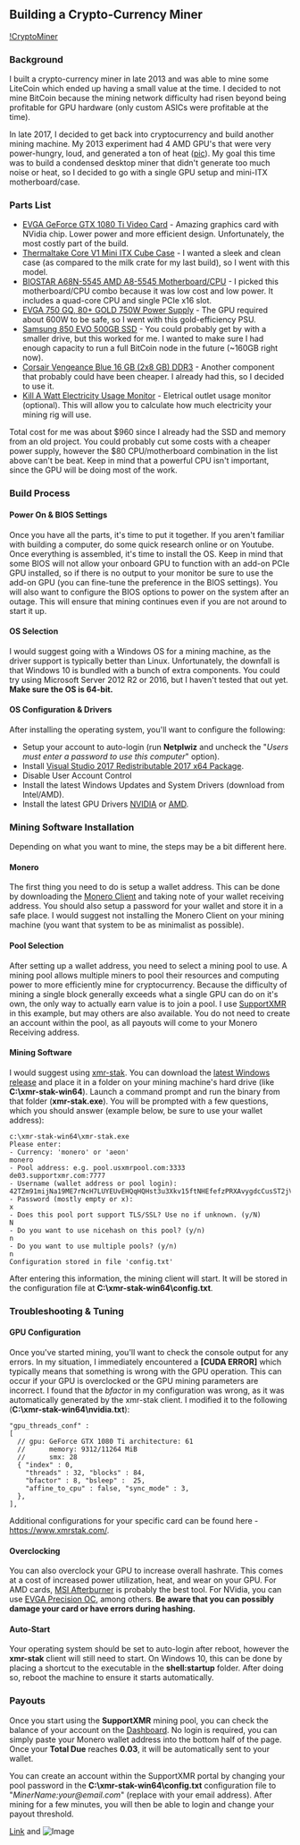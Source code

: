 ## Building a Crypto-Currency Miner

[!CryptoMiner](https://imgur.com/NpI7H8y)

### Background
I built a crypto-currency miner in late 2013 and was able to mine some LiteCoin which ended up having a small value at the time.  I decided to not mine BitCoin because the mining network difficulty had risen beyond being profitable for GPU hardware (only custom ASICs were profitable at the time).

In late 2017, I decided to get back into cryptocurrency and build another mining machine.  My 2013 experiment had 4 AMD GPU's that were very power-hungry, loud, and generated a ton of heat ([pic](https://imgur.com/4yjGuHI)).  My goal this time was to build a condensed desktop miner that didn't generate too much noise or heat, so I decided to go with a single GPU setup and mini-ITX motherboard/case.  

### Parts List

- [EVGA GeForce GTX 1080 Ti Video Card](http://amzn.to/2qzImd3) - Amazing graphics card with NVidia chip.  Lower power and more efficient design.  Unfortunately, the most costly part of the build.
- [Thermaltake Core V1 Mini ITX Cube Case](http://amzn.to/2EkbcjM) - I wanted a sleek and clean case (as compared to the milk crate for my last build), so I went with this model.
- [BIOSTAR A68N-5545 AMD A8-5545 Motherboard/CPU](http://amzn.to/2m3hPiM) - I picked this motherboard/CPU combo because it was low cost and low power.  It includes a quad-core CPU and single PCIe x16 slot.
- [EVGA 750 GQ, 80+ GOLD 750W Power Supply](http://amzn.to/2D4ZQ3t) - The GPU required about 600W to be safe, so I went with this gold-efficiency PSU.
- [Samsung 850 EVO 500GB SSD](http://amzn.to/2D2CziG) - You could probably get by with a smaller drive, but this worked for me.  I wanted to make sure I had enough capacity to run a full BitCoin node in the future (~160GB right now).
- [Corsair Vengeance Blue 16 GB (2x8 GB) DDR3](http://amzn.to/2m6ii3M) - Another component that probably could have been cheaper.  I already had this, so I decided to use it.
- [Kill A Watt Electricity Usage Monitor](http://amzn.to/2CNkR51) - Eletrical outlet usage monitor (optional).  This will allow you to calculate how much electricity your mining rig will use.

Total cost for me was about $960 since I already had the SSD and memory from an old project.  You could probably cut some costs with a cheaper power supply, however the $80 CPU/motherboard combination in the list above can't be beat.  Keep in mind that a powerful CPU isn't important, since the GPU will be doing most of the work.

### Build Process

#### Power On & BIOS Settings
Once you have all the parts, it's time to put it together.  If you aren't familiar with building a computer, do some quick research online or on Youtube.  Once everything is assembled, it's time to install the OS.  Keep in mind that some BIOS will not allow your onboard GPU to function with an add-on PCIe GPU installed, so if there is no output to your monitor be sure to use the add-on GPU (you can fine-tune the preference in the BIOS settings).  You will also want to configure the BIOS options to power on the system after an outage.  This will ensure that mining continues even if you are not around to start it up.

#### OS Selection
I would suggest going with a Windows OS for a mining machine, as the driver support is typically better than Linux.  Unfortunately, the downfall is that Windows 10 is bundled with a bunch of extra components.  You could try using Microsoft Server 2012 R2 or 2016, but I haven't tested that out yet.  **Make sure the OS is 64-bit.**

#### OS Configuration & Drivers
After installing the operating system, you'll want to configure the following:
- Setup your account to auto-login (run **Netplwiz** and uncheck the "_Users must enter a password to use this computer_" option).
- Install [Visual Studio 2017 Redistributable 2017 x64 Package](https://aka.ms/vs/15/release/VC_redist.x64.exe).
- Disable User Account Control
- Install the latest Windows Updates and System Drivers (download from Intel/AMD).
- Install the latest GPU Drivers [NVIDIA](http://www.nvidia.com/Download/index.aspx) or [AMD](http://support.amd.com/en-us/download).

### Mining Software Installation
Depending on what you want to mine, the steps may be a bit different here.

#### Monero
The first thing you need to do is setup a wallet address.  This can be done by downloading the [Monero Client](https://getmonero.org/downloads/) and taking note of your wallet receiving address.  You should also setup a password for your wallet and store it in a safe place.  I would suggest not installing the Monero Client on your mining machine (you want that system to be as minimalist as possible).

#### Pool Selection
After setting up a wallet address, you need to select a mining pool to use.  A mining pool allows multiple miners to pool their resources and computing power to more efficiently mine for cryptocurrency.  Because the difficulty of mining a single block generally exceeds what a single GPU can do on it's own, the only way to actually earn value is to join a pool.  I use [SupportXMR](https://supportxmr.com/) in this example, but may others are also available.  You do not need to create an account within the pool, as all payouts will come to your Monero Receiving address.

#### Mining Software
I would suggest using [xmr-stak](https://github.com/fireice-uk/xmr-stak).  You can download the [latest Windows release](https://github.com/fireice-uk/xmr-stak/releases) and place it in a folder on your mining machine's hard drive (like **C:\xmr-stak-win64**).  Launch a command prompt and run the binary from that folder (**xmr-stak.exe**).  You will be prompted with a few questions, which you should answer (example below, be sure to use your wallet address):

```
c:\xmr-stak-win64\xmr-stak.exe
Please enter:
- Currency: 'monero' or 'aeon'
monero
- Pool address: e.g. pool.usxmrpool.com:3333
de03.supportxmr.com:7777
- Username (wallet address or pool login):
42TZm91mijNa19ME7rNcH7LUYEUvEHQqHQHst3u3Xkv15ftNHEfefzPRXAvygdcCusST2jVNcWTrVZU8dfAMZSBB8UM4dNj
- Password (mostly empty or x):
x
- Does this pool port support TLS/SSL? Use no if unknown. (y/N)
N
- Do you want to use nicehash on this pool? (y/n)
n
- Do you want to use multiple pools? (y/n)
n
Configuration stored in file 'config.txt'
```

After entering this information, the mining client will start.  It will be stored in the configuration file at **C:\xmr-stak-win64\config.txt**.

### Troubleshooting & Tuning

#### GPU Configuration
Once you've started mining, you'll want to check the console output for any errors.  In my situation, I immediately encountered a **[CUDA ERROR]** which typically means that something is wrong with the GPU operation.  This can occur if your GPU is overclocked or the GPU mining parameters are incorrect.  I found that the _bfactor_ in my configuration was wrong, as it was automatically generated by the xmr-stak client.  I modified it to the following (**C:\xmr-stak-win64\nvidia.txt**):

```
"gpu_threads_conf" :
[
  // gpu: GeForce GTX 1080 Ti architecture: 61
  //      memory: 9312/11264 MiB
  //      smx: 28
  { "index" : 0,
    "threads" : 32, "blocks" : 84,
    "bfactor" : 8, "bsleep" :  25,
    "affine_to_cpu" : false, "sync_mode" : 3,
  },
],
```

Additional configurations for your specific card can be found here - https://www.xmrstak.com/.

#### Overclocking
You can also overclock your GPU to increase overall hashrate.  This comes at a cost of increased power utilization, heat, and wear on your GPU.  For AMD cards, [MSI Afterburner](https://www.msi.com/page/afterburner) is probably the best tool.  For NVidia, you can use [EVGA Precision OC](https://www.evga.com/precisionxoc/), among others.  **Be aware that you can possibly damage your card or have errors during hashing.**

#### Auto-Start
Your operating system should be set to auto-login after reboot, however the **xmr-stak** client will still need to start.  On Windows 10, this can be done by placing a shortcut to the executable in the **shell:startup** folder.  After doing so, reboot the machine to ensure it starts automatically.

### Payouts
Once you start using the **SupportXMR** mining pool, you can check the balance of your account on the [Dashboard](https://supportxmr.com/#/dashboard).  No login is required, you can simply paste your Monero wallet address into the bottom half of the page.  Once your **Total Due** reaches **0.03**, it will be automatically sent to your wallet.

You can create an account within the SupportXMR portal by changing your pool password in the **C:\xmr-stak-win64\config.txt** configuration file to "_MinerName:your@email.com_" (replace with your email address).  After mining for a few minutes, you will then be able to login and change your payout threshold.


[Link](url) and ![Image](src)
